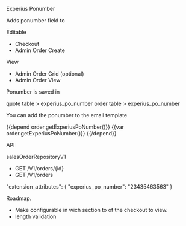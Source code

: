 Experius Ponumber

Adds ponumber field to

Editable
- Checkout
- Admin Order Create

View
- Admin Order Grid (optional)
- Admin Order View

Ponumber is saved in

quote table > experius_po_number
order table > experius_po_number

You can add the ponumber to the email template

{{depend order.getExperiusPoNumber()}}
    {{var order.getExperiusPoNumber()}}
{{/depend}}

API

salesOrderRepositoryV1

- GET /V1/orders/{id}
- GET /V1/orders

"extension_attributes": {
    "experius_po_number": "23435463563"
}

Roadmap.

- Make configurable in wich section to of the checkout to view.
- length validation